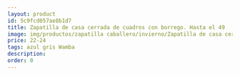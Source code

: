 ```yaml
---
layout: product
id: 5c9fcd057ae8b1d7
title: Zapatilla de casa cerrada de cuadros con borrego. Hasta el 49
image: img/productos/zapatilla caballero/invierno/Zapatilla de casa cerrada de cuadros con borrego. Hasta el 49=22-24=azul gris Wamba.webp
price: 22-24
tags: azul gris Wamba
description: 
order: 0
---
```


